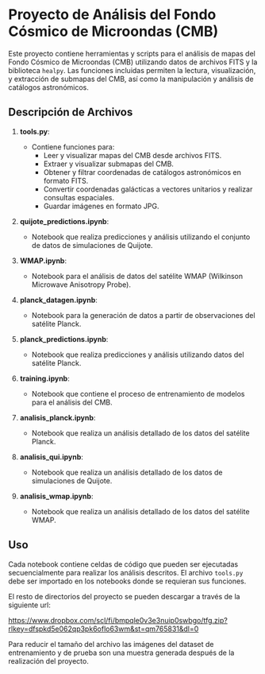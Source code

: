# Proyecto de Análisis del Fondo Cósmico de Microondas (CMB)

Este proyecto contiene herramientas y scripts para el análisis de mapas del Fondo Cósmico de Microondas (CMB) utilizando datos de archivos FITS y la biblioteca `healpy`. Las funciones incluidas permiten la lectura, visualización, y extracción de submapas del CMB, así como la manipulación y análisis de catálogos astronómicos.

## Descripción de Archivos

1. **tools.py**:
    - Contiene funciones para:
        - Leer y visualizar mapas del CMB desde archivos FITS.
        - Extraer y visualizar submapas del CMB.
        - Obtener y filtrar coordenadas de catálogos astronómicos en formato FITS.
        - Convertir coordenadas galácticas a vectores unitarios y realizar consultas espaciales.
        - Guardar imágenes en formato JPG.

2. **quijote_predictions.ipynb**:
    - Notebook que realiza predicciones y análisis utilizando el conjunto de datos de simulaciones de Quijote.

3. **WMAP.ipynb**:
    - Notebook para el análisis de datos del satélite WMAP (Wilkinson Microwave Anisotropy Probe).

4. **planck_datagen.ipynb**:
    - Notebook para la generación de datos a partir de observaciones del satélite Planck.

5. **planck_predictions.ipynb**:
    - Notebook que realiza predicciones y análisis utilizando datos del satélite Planck.

6. **training.ipynb**:
    - Notebook que contiene el proceso de entrenamiento de modelos para el análisis del CMB.

7. **analisis_planck.ipynb**:
    - Notebook que realiza un análisis detallado de los datos del satélite Planck.

8. **analisis_qui.ipynb**:
    - Notebook que realiza un análisis detallado de los datos de simulaciones de Quijote.

9. **analisis_wmap.ipynb**:
    - Notebook que realiza un análisis detallado de los datos del satélite WMAP.

## Uso

Cada notebook contiene celdas de código que pueden ser ejecutadas secuencialmente para realizar los análisis descritos. El archivo `tools.py` debe ser importado en los notebooks donde se requieran sus funciones.


El resto de directorios del proyecto se pueden descargar a través de la siguiente url:

https://www.dropbox.com/scl/fi/bmpqle0v3e3nuip0swbgo/tfg.zip?rlkey=dfspkd5e062qp3pk6oflo63wm&st=qm765831&dl=0

Para reducir el tamaño del archivo las imágenes del dataset de entrenamiento y de prueba son una muestra generada después de la realización del proyecto. 

